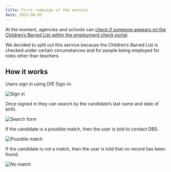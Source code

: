 ```yaml
---
title: First redesign of the service
date: 2023-06-02
---
```


At the moment, agencies and schools can [check if someone appears on the Children’s Barred List within the employment check portal](/check-the-record-of-a-teacher/dbs-standalone-barred-list-search/).

We decided to split out this service because the Children’s Barred List is checked under certain circumstances and for people being employed for roles other than teachers.

## How it works

Users sign in using DfE Sign-in.

![Sign in](sign-in.png)

Once signed in they can search by the candidate’s last name and date of birth.

![Search form](search-form.png)

If the candidate is a possible match, then the user is told to contact DBS.

![Possible match](match.png)

If the candidate is not a match, then the user is told that no record has been found.

![No match](no-match.png)
